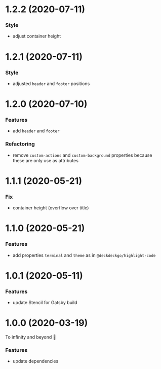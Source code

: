 # 1.2.2 (2020-07-11)

### Style

- adjust container height

# 1.2.1 (2020-07-11)

### Style

- adjusted `header` and `footer` positions

# 1.2.0 (2020-07-10)

### Features

- add `header` and `footer`

### Refactoring

- remove `custom-actions` and `custom-background` properties because these are only use as attributes

# 1.1.1 (2020-05-21)

### Fix

- container height (overflow over title)

# 1.1.0 (2020-05-21)

### Features

- add properties `terminal` and `theme` as in `@deckdeckgo/highlight-code`

# 1.0.1 (2020-05-11)

### Features

- update Stencil for Gatsby build

<a name="1.0.0"></a>

# 1.0.0 (2020-03-19)

To infinity and beyond 🚀

### Features

- update dependencies
